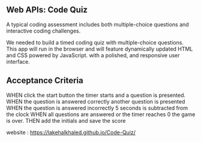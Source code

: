  ## Web APIs: Code Quiz

A typical coding assessment includes both multiple-choice questions and interactive coding challenges. 

We needed to build a timed coding quiz with multiple-choice questions. This app will run in the browser and will feature dynamically updated HTML and CSS powered by JavaScript. with a polished, and responsive user interface. 


## Acceptance Criteria


WHEN click the start button the timer starts and a question is presented.
WHEN the question is answered correctly another question is presented
WHEN the question is answered incorrectly 5 seconds is subtracted from the clock 
WHEN all questions are answered or the timer reaches 0 the game is over.
THEN add the initials and save the score

website : https://lakehalkhaled.github.io/Code-Quiz/